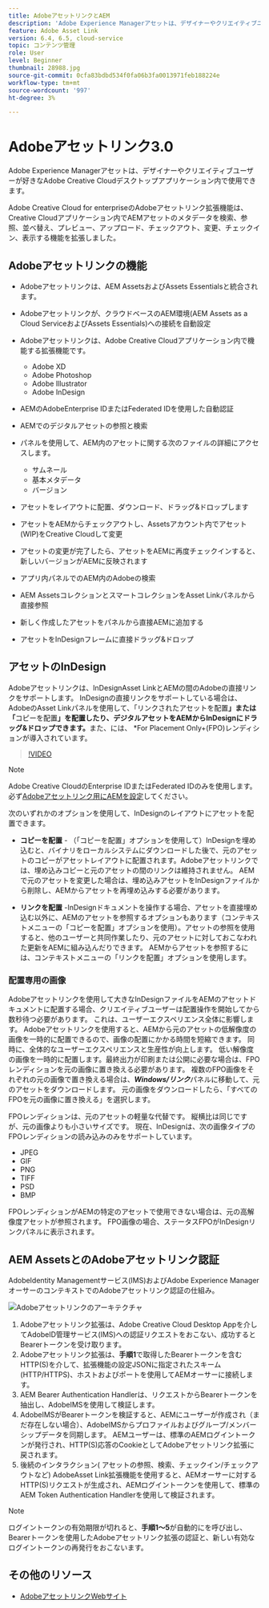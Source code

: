 ```yaml
---
title: AdobeアセットリンクとAEM
description: 'Adobe Experience Managerアセットは、デザイナーやクリエイティブユーザーが好きなAdobe Creative Cloudデスクトップアプリケーション内で使用できます。 Adobe Creative Cloud for enterpriseのAsset Link拡張機能は、Adobe XD、Photoshop、InDesign、IllustratorなどのCreative Cloudツール内でAEM Assetsのメタデータを検索および参照、並べ替え、プレビュー、アップロード、チェックアウト、変更、チェックイン、表示する機能を拡張しました。 '
feature: Adobe Asset Link
version: 6.4, 6.5, cloud-service
topic: コンテンツ管理
role: User
level: Beginner
thumbnail: 28988.jpg
source-git-commit: 0cfa83bdbd534f0fa06b3fa0013971feb188224e
workflow-type: tm+mt
source-wordcount: '997'
ht-degree: 3%

---
```



# Adobeアセットリンク3.0

Adobe Experience Managerアセットは、デザイナーやクリエイティブユーザーが好きなAdobe Creative Cloudデスクトップアプリケーション内で使用できます。

Adobe Creative Cloud for enterpriseのAdobeアセットリンク拡張機能は、Creative Cloudアプリケーション内でAEMアセットのメタデータを検索、参照、並べ替え、プレビュー、アップロード、チェックアウト、変更、チェックイン、表示する機能を拡張しました。

## Adobeアセットリンクの機能

+ Adobeアセットリンクは、AEM AssetsおよびAssets Essentialsと統合されます。
+ Adobeアセットリンクが、クラウドベースのAEM環境(AEM Assets as a Cloud ServiceおよびAssets Essentials)への接続を自動設定
+ Adobeアセットリンクは、Adobe Creative Cloudアプリケーション内で機能する拡張機能です。

   + Adobe XD
   + Adobe Photoshop
   + Adobe Illustrator
   + Adobe InDesign

+ AEMのAdobeEnterprise IDまたはFederated IDを使用した自動認証
+ AEMでのデジタルアセットの参照と検索
+ パネルを使用して、AEM内のアセットに関する次のファイルの詳細にアクセスします。
   + サムネール
   + 基本メタデータ
   + バージョン
+ アセットをレイアウトに配置、ダウンロード、ドラッグ&amp;ドロップします
+ アセットをAEMからチェックアウトし、Assetsアカウント内でアセット(WIP)をCreative Cloudして変更
+ アセットの変更が完了したら、アセットをAEMに再度チェックインすると、新しいバージョンがAEMに反映されます
+ アプリ内パネルでのAEM内のAdobeの検索
+ AEM AssetsコレクションとスマートコレクションをAsset Linkパネルから直接参照
+ 新しく作成したアセットをパネルから直接AEMに追加する
+ アセットをInDesignフレームに直接ドラッグ&amp;ドロップ

## アセットのInDesign

Adobeアセットリンクは、InDesignAsset LinkとAEMの間のAdobeの直接リンクをサポートします。 InDesignの直接リンクをサポートしている場合は、AdobeのAsset Linkパネルを使用して、「リンクされたアセットを配置&#x200B;__」または「__&#x200B;コピーを配置&#x200B;__」を配置したり、デジタルアセットをAEMからInDesignにドラッグ&amp;ドロップできます。__&#x200B;また、には、 *For Placement Only+(FPO)レンディションが導入されています。

>[!VIDEO](https://video.tv.adobe.com/v/28988/?quality=12&learn=on)

>[!NOTE]
>
>Adobe Creative CloudのEnterprise IDまたはFederated IDのみを使用します。 必ず[Adobeアセットリンク用にAEMを設定](https://helpx.adobe.com/jp/enterprise/admin-guide.html/enterprise/using/adobe-asset-link.ug.html)してください。

次のいずれかのオプションを使用して、InDesignのレイアウトにアセットを配置できます。

+ **コピーを配置**  - （「コピーを配置」オプションを使用して）InDesignを埋め込むと、バイナリをローカルシステムにダウンロードした後で、元のアセットのコピーがアセットレイアウトに配置されます。Adobeアセットリンクでは、埋め込みコピーと元のアセットの間のリンクは維持されません。 AEMで元のアセットを変更した場合は、埋め込みアセットをInDesignファイルから削除し、AEMからアセットを再埋め込みする必要があります。

+ **リンクを配置**  -InDesignドキュメントを操作する場合、アセットを直接埋め込む以外に、AEMのアセットを参照するオプションもあります（コンテキストメニューの「コピーを配置」オプションを使用）。アセットの参照を使用すると、他のユーザーと共同作業したり、元のアセットに対しておこなわれた更新をAEMに組み込んだりできます。 AEMからアセットを参照するには、コンテキストメニューの「リンクを配置」オプションを使用します。

### 配置専用の画像

Adobeアセットリンクを使用して大きなInDesignファイルをAEMのアセットドキュメントに配置する場合、クリエイティブユーザーは配置操作を開始してから数秒待つ必要があります。 これは、ユーザーエクスペリエンス全体に影響します。 Adobeアセットリンクを使用すると、AEMから元のアセットの低解像度の画像を一時的に配置できるので、画像の配置にかかる時間を短縮できます。 同時に、全体的なユーザーエクスペリエンスと生産性が向上します。 低い解像度の画像を一時的に配置します。最終出力が印刷または公開に必要な場合は、FPOレンディションを元の画像に置き換える必要があります。 複数のFPO画像をそれぞれの元の画像で置き換える場合は、**_Windows/リンク_**&#x200B;パネルに移動して、元のアセットをダウンロードします。 元の画像をダウンロードしたら、「すべてのFPOを元の画像に置き換える」を選択します。

FPOレンディションは、元のアセットの軽量な代替です。 縦横比は同じですが、元の画像よりも小さいサイズです。 現在、InDesignは、次の画像タイプのFPOレンディションの読み込みのみをサポートしています。

+ JPEG
+ GIF
+ PNG
+ TIFF
+ PSD
+ BMP

FPOレンディションがAEMの特定のアセットで使用できない場合は、元の高解像度アセットが参照されます。 FPO画像の場合、ステータスFPOがInDesignリンクパネルに表示されます。

## AEM AssetsとのAdobeアセットリンク認証

AdobeIdentity Managementサービス(IMS)およびAdobe Experience ManagerオーサーのコンテキストでのAdobeアセットリンク認証の仕組み。

![Adobeアセットリンクのアーキテクチャ](assets/adobe-asset-link-article-understand.png)

1. Adobeアセットリンク拡張は、Adobe Creative Cloud Desktop Appを介してAdobeID管理サービス(IMS)への認証リクエストをおこない、成功するとBearerトークンを受け取ります。
1. Adobeアセットリンク拡張は、**手順1**&#x200B;で取得したBearerトークンを含むHTTP(S)を介して、拡張機能の設定JSONに指定されたスキーム(HTTP/HTTPS)、ホストおよびポートを使用してAEMオーサーに接続します。
1. AEM Bearer Authentication Handlerは、リクエストからBearerトークンを抽出し、AdobeIMSを使用して検証します。
1. AdobeIMSがBearerトークンを検証すると、AEMにユーザーが作成され（まだ存在しない場合）、AdobeIMSからプロファイルおよびグループ/メンバーシップデータを同期します。 AEMユーザーは、標準のAEMログイントークンが発行され、HTTP(S)応答のCookieとしてAdobeアセットリンク拡張に戻されます。
1. 後続のインタラクション( アセットの参照、検索、チェックイン/チェックアウトなど) AdobeAsset Link拡張機能を使用すると、AEMオーサーに対するHTTP(S)リクエストが生成され、AEMログイントークンを使用して、標準のAEM Token Authentication Handlerを使用して検証されます。

>[!NOTE]
>
>ログイントークンの有効期限が切れると、**手順1～5**&#x200B;が自動的にを呼び出し、Bearerトークンを使用したAdobeアセットリンク拡張の認証と、新しい有効なログイントークンの再発行をおこないます。

## その他のリソース

+ [AdobeアセットリンクWebサイト](https://www.adobe.com/jp/creativecloud/business/enterprise/adobe-asset-link.html)
